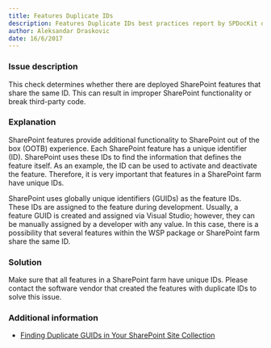 ```yaml
---
title: Features Duplicate IDs
description: Features Duplicate IDs best practices report by SPDocKit determines whether there are deployed SharePoint features that share the same ID.
author: Aleksandar Draskovic
date: 16/6/2017
---
```

### Issue description
This check determines whether there are deployed SharePoint features that share the same ID. This can result in improper SharePoint functionality or break third-party code.
### Explanation
SharePoint features provide additional functionality to SharePoint out of the box (OOTB) experience. Each SharePoint feature has a unique identifier (ID). SharePoint uses these IDs to find the information that defines the feature itself. As an example, the ID can be used to activate and deactivate the feature. Therefore, it is very important that features in a SharePoint farm have unique IDs.

SharePoint uses globally unique identifiers (GUIDs) as the feature IDs. These IDs are assigned to the feature during development. Usually, a feature GUID is created and assigned via Visual Studio; however, they can be manually assigned by a developer with any value. In this case, there is a possibility that several features within the WSP package or SharePoint farm share the same ID.
### Solution
Make sure that all features in a SharePoint farm have unique IDs. Please contact the software vendor that created the features with duplicate IDs to solve this issue.
### Additional information
* [Finding Duplicate GUIDs in Your SharePoint Site Collection](https://sharepointinterface.com/2011/04/03/finding-duplicate-guids-in-your-sharepoint-site-collection/)
